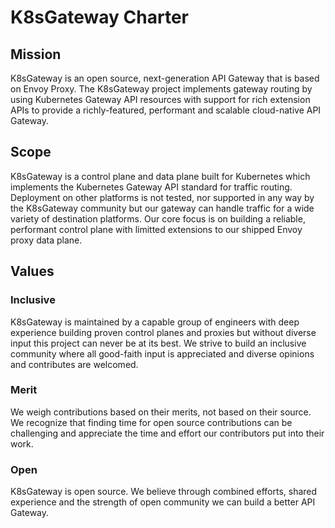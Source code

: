 # K8sGateway Charter

## Mission 

K8sGateway is an open source, next-generation API Gateway that is based on Envoy Proxy. The K8sGateway project implements gateway routing by using Kubernetes Gateway API resources with support for rich extension APIs to provide a richly-featured, performant and scalable cloud-native API Gateway.

## Scope

K8sGateway is a control plane and data plane built for Kubernetes which implements the Kubernetes Gateway API standard for traffic routing. Deployment on other platforms is not tested, nor supported in any way by the K8sGateway community but our gateway can handle traffic for a wide variety of destination platforms. Our core focus is on building a reliable, performant control plane with limitted extensions to our shipped Envoy proxy data plane.

## Values

### Inclusive

K8sGateway is maintained by a capable group of engineers with deep experience building proven control planes and proxies but without diverse input this project can never be at its best. We strive to build an inclusive community where all good-faith input is appreciated and diverse opinions and contributes are welcomed.

### Merit

We weigh contributions based on their merits, not based on their source. We recognize that finding time for open source contributions can be challenging and appreciate the time and effort our contributors put into their work.

### Open

K8sGateway is open source. We believe through combined efforts, shared experience and the strength of open community we can build a better API Gateway.
